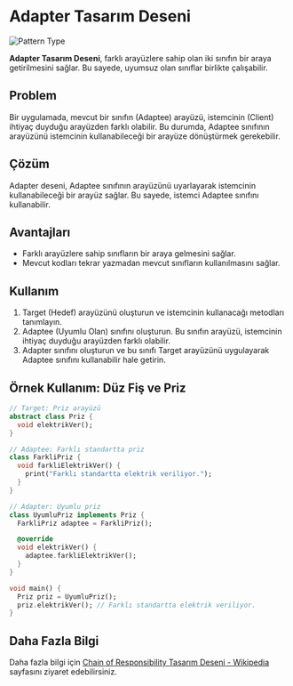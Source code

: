 # Adapter Tasarım Deseni

![Pattern Type](https://img.shields.io/badge/Pattern%20Type-Structural-green)

**Adapter Tasarım Deseni**, farklı arayüzlere sahip olan iki sınıfın bir araya getirilmesini sağlar. Bu sayede, uyumsuz olan sınıflar birlikte çalışabilir.

## Problem

Bir uygulamada, mevcut bir sınıfın (Adaptee) arayüzü, istemcinin (Client) ihtiyaç duyduğu arayüzden farklı olabilir. Bu durumda, Adaptee sınıfının arayüzünü istemcinin kullanabileceği bir arayüze dönüştürmek gerekebilir.

## Çözüm

Adapter deseni, Adaptee sınıfının arayüzünü uyarlayarak istemcinin kullanabileceği bir arayüz sağlar. Bu sayede, istemci Adaptee sınıfını kullanabilir.

## Avantajları

- Farklı arayüzlere sahip sınıfların bir araya gelmesini sağlar.
- Mevcut kodları tekrar yazmadan mevcut sınıfların kullanılmasını sağlar.

## Kullanım

1. Target (Hedef) arayüzünü oluşturun ve istemcinin kullanacağı metodları tanımlayın.
2. Adaptee (Uyumlu Olan) sınıfını oluşturun. Bu sınıfın arayüzü, istemcinin ihtiyaç duyduğu arayüzden farklı olabilir.
3. Adapter sınıfını oluşturun ve bu sınıfı Target arayüzünü uygulayarak Adaptee sınıfını kullanabilir hale getirin.

## Örnek Kullanım: Düz Fiş ve Priz

```dart
// Target: Priz arayüzü
abstract class Priz {
  void elektrikVer();
}

// Adaptee: Farklı standartta priz
class FarkliPriz {
  void farkliElektrikVer() {
    print("Farklı standartta elektrik veriliyor.");
  }
}

// Adapter: Uyumlu priz
class UyumluPriz implements Priz {
  FarkliPriz adaptee = FarkliPriz();

  @override
  void elektrikVer() {
    adaptee.farkliElektrikVer();
  }
}

void main() {
  Priz priz = UyumluPriz();
  priz.elektrikVer(); // Farklı standartta elektrik veriliyor.
}
```
## Daha Fazla Bilgi

Daha fazla bilgi için [Chain of Responsibility Tasarım Deseni - Wikipedia](https://en.wikipedia.org/wiki/Adapter_pattern) sayfasını ziyaret edebilirsiniz.



